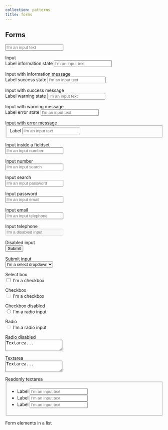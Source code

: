 ```yaml
---
collection: patterns
title: forms
---
```


<div class="row">
    <div class="twelve-col">
        <h2>Forms</h2>
    </div>
    <div class="six-col">
        <form action="/">
            <input placeholder="I'm an input text" type="text">
        </form>
    </div>
    <div class="four-col prepend-two last-col">Input</div>
</div>

<div class="row no-border">
    <div class="six-col">
        <form action="/">
            <label for="information" class="has-information">Label information state</label>
            <input placeholder="I'm an input text" type="text" id="information" class="has-information">
        </form>
    </div>
    <div class="four-col prepend-two last-col">Input with information message</div>
</div>

<div class="row no-border">
    <div class="six-col">
        <form action="/">
            <label for="success" class="has-success">Label success state</label>
            <input placeholder="I'm an input text" type="text" id="success" class="has-success">
        </form>
    </div>
    <div class="four-col prepend-two last-col">Input with success message</div>
</div>

<div class="row no-border">
    <div class="six-col">
        <form action="/">
            <label for="warning" class="has-warning">Label warning state</label>
            <input placeholder="I'm an input text" type="text" id="warning" class="has-warning">
        </form>
    </div>
    <div class="four-col prepend-two last-col">Input with warning message</div>
</div>

<div class="row no-border">
    <div class="six-col">
        <form action="/">
            <label for="error" class="has-error">Label error state</label>
            <input placeholder="I'm an input text" type="text" id="error" class="has-error">
        </form>
    </div>
    <div class="four-col prepend-two last-col">Input with error message</div>
</div>

<div class="row no-border">
    <div class="six-col">
        <form action="/">
            <fieldset>
                <label for="input">Label</label>
                <input placeholder="I'm an input text" id="input" type="text">
            </fieldset>
        </form>
    </div>
    <div class="four-col prepend-two last-col">Input inside a fieldset</div>
</div>

<div class="row no-border">
    <div class="six-col">
        <form action="/">
            <input placeholder="I'm an input number" type="number">
        </form>
    </div>
    <div class="four-col prepend-two last-col">Input number</div>
</div>

<div class="row no-border">
    <div class="six-col">
        <form action="/">
            <input placeholder="I'm an input search" type="search">
        </form>
    </div>
    <div class="four-col prepend-two last-col">Input search</div>
</div>

<div class="row no-border">
    <div class="six-col">
        <form action="/">
            <input placeholder="I'm an input password" type="password">
        </form>
    </div>
    <div class="four-col prepend-two last-col">Input password</div>
</div>

<div class="row no-border">
    <div class="six-col">
        <form action="/">
            <input placeholder="I'm an input email" type="email">
        </form>
    </div>
    <div class="four-col prepend-two last-col">Input email</div>
</div>

<div class="row no-border">
    <div class="six-col">
        <form action="/">
            <input placeholder="I'm an input telephone" type="tel">
        </form>
    </div>
    <div class="four-col prepend-two last-col">Input telephone</div>
</div>

<div class="row no-border">
    <div class="six-col">
        <form action="/">
            <input disabled="disabled" placeholder="I'm a disabled input" type="text">
        </form>
    </div>
    <div class="four-col prepend-two last-col">Disabled input</div>
</div>

<div class="row no-border">
    <div class="six-col">
        <form action="/">
            <input type="submit">
        </form>
    </div>
    <div class="four-col prepend-two last-col">Submit input</div>
</div>

<div class="row no-border">
    <div class="six-col">
        <form action="/">
            <select name="test" id="test">
                <option value="test">I'm a select dropdown</option>
                <option value="test2">I'm a select dropdown</option>
                <option value="test3">I'm a select dropdown</option>
            </select>
        </form>
    </div>
    <div class="four-col prepend-two last-col">Select box</div>
</div>

<div class="row no-border">
    <div class="six-col">
        <form action="/">
            <input type="checkbox" name="checkbox" id="1">
            <label for="1">I'm a checkbox</label>
        </form>
    </div>
    <div class="four-col prepend-two last-col">Checkbox</div>
</div>

<div class="row no-border">
    <div class="six-col">
        <form action="/">
            <input type="checkbox" disabled="disabled" name="checkbox" id="2">
            <label for="2">I'm a checkbox</label>
        </form>
    </div>
    <div class="four-col prepend-two last-col">Checkbox disabled</div>
</div>

<div class="row no-border">
    <div class="six-col">
        <form action="/">
            <input type="radio" name="radio" id="radio">
            <label for="radio">I'm a radio input</label>
        </form>
    </div>
    <div class="four-col prepend-two last-col">Radio</div>
</div>

<div class="row no-border">
    <div class="six-col">
        <form action="/">
            <input type="radio" name="radio" id="radio2" disabled="disabled">
            <label for="radio2">I'm a radio input</label>
        </form>
    </div>
    <div class="four-col prepend-two last-col">Radio disabled</div>
</div>

<div class="row no-border">
    <div class="six-col">
        <form>
            <textarea>Textarea...</textarea>
        </form>
    </div>
    <div class="four-col prepend-two last-col">Textarea</div>
</div>

<div class="row no-border">
    <div class="six-col">
        <form>
            <textarea readonly="readonly">Textarea...</textarea>
        </form>
    </div>
    <div class="four-col prepend-two last-col">Readonly textarea</div>
</div>

<div class="row">
    <div class="six-col">
        <form action="/">
            <fieldset>
                <ul>
                    <li>
                        <label for="list-input-1">Label</label>
                        <input placeholder="I'm an input text" id="list-input-1" type="text">
                    </li>
                    <li>
                        <label for="list-input-2">Label</label>
                        <input placeholder="I'm an input text" id="list-input-2" type="text">
                    </li>
                    <li>
                        <label for="list-input-3">Label</label>
                        <input placeholder="I'm an input text" id="list-input-3" type="text">
                    </li>
                </ul>
            </fieldset>
        </form>
    </div>
    <div class="four-col prepend-two last-col">Form elements in a list</div>
</div>
